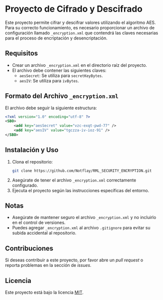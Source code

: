 ﻿# Proyecto de Cifrado y Descifrado

Este proyecto permite cifrar y descifrar valores utilizando el algoritmo AES. Para su correcto funcionamiento, es necesario proporcionar un archivo de configuración llamado `_encryption.xml` que contendrá las claves necesarias para el proceso de encriptación y desencriptación.

## Requisitos

- Crear un archivo `_encryption.xml` en el directorio raíz del proyecto.
- El archivo debe contener las siguientes claves:
  - `aesSecret`: Se utiliza para `secretKeyBytes`.
  - `aesIV`: Se utiliza para `ivBytes`.

## Formato del Archivo `_encryption.xml`

El archivo debe seguir la siguiente estructura:

```xml
<?xml version="1.0" encoding="utf-8" ?>
<SBO>
    <add key="aesSecret" value="vzc-exqt-pwd-77" />
    <add key="aesIV" value="tgczza-iv-ioz-91" />
</SBO>
```

## Instalación y Uso

1. Clona el repositorio:
   ```sh
   git clone https://github.com/Notflay/RML_SECURITY_ENCRYPTION.git
   ```
2. Asegúrate de tener el archivo `_encryption.xml` correctamente configurado.
3. Ejecuta el proyecto según las instrucciones específicas del entorno.

## Notas

- Asegúrate de mantener seguro el archivo `_encryption.xml` y no incluirlo en el control de versiones.
- Puedes agregar `_encryption.xml` al archivo `.gitignore` para evitar su subida accidental al repositorio.

## Contribuciones

Si deseas contribuir a este proyecto, por favor abre un *pull request* o reporta problemas en la sección de *issues*.

## Licencia

Este proyecto está bajo la licencia [MIT](LICENSE).

